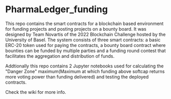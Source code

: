 # PharmaLedger_funding
This repo contains the smart contracts for a blockchain based environment for funding projects and posting projects on a bounty board. It was designed by Team Novartis of the 2022 Blockchain Challenge hosted by the University of Basel.
The system consists of three smart contracts: a basic ERC-20 token used for paying the contracts, a bounty board contract where bounties can be funded by multiple parties and a funding round contest that facilitates the aggregation and distribution of funds. 

Addtionally this repo contains 2 Jupyter notebooks used for calculating the "Danger Zone" maximum(Maximum at which funding above softcap returns more voting power than funding delivered) and testing the deployed contracts.

Check the wiki for more info.
